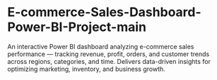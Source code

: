 # E-commerce-Sales-Dashboard-Power-BI-Project-main
An interactive Power BI dashboard analyzing e-commerce sales performance — tracking revenue, profit, orders, and customer trends across regions, categories, and time. Delivers data-driven insights for optimizing marketing, inventory, and business growth.
